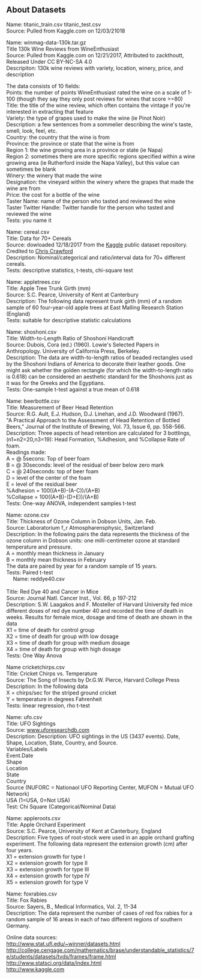 ## About Datasets

Name: titanic_train.csv titanic_test.csv</br>
Source: Pulled from Kaggle.com on 12/03/21018

Name: winmag-data-130k.tar.gz</br>
Title 130k Wine Reviews from WineEnthusiast</br>
Source: Pulled from Kaggle.com on 12/21/2017, Attributed to zackthoutt, Released Under CC BY-NC-SA 4.0</br>
Descripiton: 130k wine reviews with variety, location, winery, price, and description</br>

The data consists of 10 fields:</br>
Points: the number of points WineEnthusiast rated the wine on a scale of 1-100 (though they say they only post reviews for wines that score >=80)</br>
Title: the title of the wine review, which often contains the vintage if you're interested in extracting that feature</br>
Variety: the type of grapes used to make the wine (ie Pinot Noir)</br>
Description: a few sentences from a sommelier describing the wine's taste, smell, look, feel, etc.</br>
Country: the country that the wine is from</br>
Province: the province or state that the wine is from</br>
Region 1: the wine growing area in a province or state (ie Napa)</br>
Region 2: sometimes there are more specific regions specified within a wine growing area (ie Rutherford inside the Napa Valley), but this value can sometimes be blank</br>
Winery: the winery that made the wine</br>
Designation: the vineyard within the winery where the grapes that made the wine are from</br>
Price: the cost for a bottle of the wine</br>
Taster Name: name of the person who tasted and reviewed the wine</br>
Taster Twitter Handle: Twitter handle for the person who tasted and reviewed the wine</br>
Tests: you name it</br>

Name: cereal.csv</br>
Title: Data for 70+ Cereals</br>
Source: dowloaded 12/18/2017 from the [Kaggle](kaggle.com) public dataset repository. Credited to [Chris Crawford](https://www.kaggle.com/crawford)</br>
Description: Nominal/categorical and ratio/interval data for 70+ different cereals.</br>
Tests: descriptive statistics, t-tests, chi-square test</br>

Name: appletrees.csv</br>
Title: Apple Tree Trunk Girth (mm)</br>
Source: S.C. Pearce, University of Kent at Canterbury</br>
Description: The following data represent trunk girth (mm) of a random sample of 60 four-year-old apple trees at East Malling Research Station (England)</br>
Tests: suitable for descriptive statistic calculations</br>

Name: shoshoni.csv</br>
Title: Width-to-Length Ratio of Shoshoni Handicraft</br>
Source: Dubois, Cora (ed.) (1960). Lowie's Selected Papers in Anthropology. University of California Press, Berkeley.</br>
Description: The data are width-to-length ratios of beaded rectangles used by the Shoshoni Indians of America to decorate their leather goods. One might ask whether the golden rectangle (for which the width-to-length ratio is 0.618) can be considered an aesthetic standard for the Shoshonis just as it was for the Greeks and the Egyptians.</br>
Tests: One-sample t-test against a true mean of 0.618</br>

Name: beerbottle.csv</br>
Title: Measurement of Beer Head Retention</br>
Source: R.G. Ault, E.J. Hudson, D.J. Linehan, and J.D. Woodward (1967).</br>
"A Practical Approach to the Assessment of Head Retention of Bottled Beers,"
Journal of the Institute of Brewing, Vol. 73, Issue 6, pp. 558-566.</br>
Description: Three aspects of head retention are calculated for 3 bottlings, (n1=n2=20,n3=19):
Head Formation, %Adhesion, and %Collapse Rate of foam.</br>
Readings made:</br>
A = @ 5secons: Top of beer foam</br>
B = @ 30seconds: level of the residual of beer below zero mark</br>
C = @ 240seconds: top of beer foam</br>
D = level of the center of the foam</br>
E = level of the residual beer</br>
%Adhesion = 100((A+B)-(A-C))/(A+B)</br>
%Collapse = 100((A+B)-(D+E))/(A+B)</br>
Tests: One-way ANOVA, independent samples t-test</br>

Name: ozone.csv</br>
Title: Thickness of Ozone Column in Dobson Units, Jan. Feb.</br>
Source: Laboratorium f_r Atmospharensphysic, Switzerland</br>
Description: In the following pairs the data represents the thickness of the ozone column in Dobson units: one milli-centimeter ozone at standard temperature and pressure.</br>
A = monthly mean thickness in January</br>
B = monthly mean thickness in February</br>
The data are paired by year for a random sample of 15 years.</br>
Tests: Paired t-test</br>
 
Name: reddye40.csv</br></br>
Title: Red Dye 40 and Cancer in Mice</br>
Source: Journal Natl. Cancer Inst., Vol. 66, p 197-212</br>
Description: S.W. Laagakos and F. Mosteller of Harvard University fed mice different doses of red dye number 40 and recorded the time of death in weeks. Results for female mice, dosage and time of death are shown in the data</br>
X1 = time of death for control group</br>
X2 = time of death for group with low dosage</br>
X3 = time of death for group with medium dosage</br>
X4 = time of death for group with high dosage</br>
Tests: One Way Anova</br>

Name cricketchirps.csv</br>
Title: Cricket Chirps vs. Temperature</br>
Source: The Song of Insects by Dr.G.W. Pierce, Harvard College Press</br>
Description: In the following data</br>
X = chirps/sec for the striped ground cricket</br>
Y = temperature in degrees Fahrenheit</br>
Tests: linear regression, rho t-test</br>

Name: ufo.csv</br>
Title: UFO Sightings</br>
Source: www.uforesearchdb.com</br>
Description: Description: UFO sightings in the US (3437 events). Date, Shape, Location, State, Country, and  Source.</br>
Variables/Labels</br>
Event.Date</br>
Shape</br>
Location</br>
State</br>
Country</br> 
Source (NUFORC = Nationaol UFO Reporting Center, MUFON = Mutual UFO Network)</br>
USA (1=USA, 0=Not USA)</br>
Test: Chi Square (Categorical/Nominal Data)</br>

Name: appleroots.csv </br>
Title: Apple Orchard Experiment </br>
Source: S.C. Pearce, University of Kent at Canterbury, England </br>
Description: Five types of root-stock were used in an apple orchard grafting experiment. The following data represent the extension growth (cm) after four years. </br>
X1 = extension growth for type I </br>
X2 = extension growth for type II </br>
X3 = extension growth for type III </br>
X4 = extension growth for type IV </br>
X5 = extension growth for type V </br>

Name: foxrabies.csv</br>
Title: Fox Rabies</br>
Source: Sayers, B., Medical Informatics, Vol. 2, 11-34</br>
Description: The data represent the number of cases of red fox rabies for a random sample of 16 areas in each of two different regions of southern Germany.</br>

Online data sources:</br>
http://www.stat.ufl.edu/~winner/datasets.html</br>
http://college.cengage.com/mathematics/brase/understandable_statistics/7e/students/datasets/tvds/frames/frame.html</br>
http://www.statsci.org/data/index.html</br>
http://www.kaggle.com</br>
